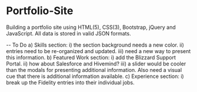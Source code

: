 # Portfolio-Site
Building a portfolio site using HTML(5), CSS(3), Bootstrap, jQuery and JavaScript.
All data is stored in valid JSON formats.

-- To Do
a) Skills section:
  i)   the section background needs a new color.
  ii)  entries need to be re-organized and updated.
  iii) need a new way to present this information.
b) Featured Work section:
  i)   add the Blizzard Support Portal.
  ii)  how about Salesforce and Hivemind?
  iii) a slider would be cooler than the modals for presenting additional information.
       Also need a visual cue that there is additional information available.
c) Experience section:
  i)   break up the Fidelity entries into their individual jobs.
